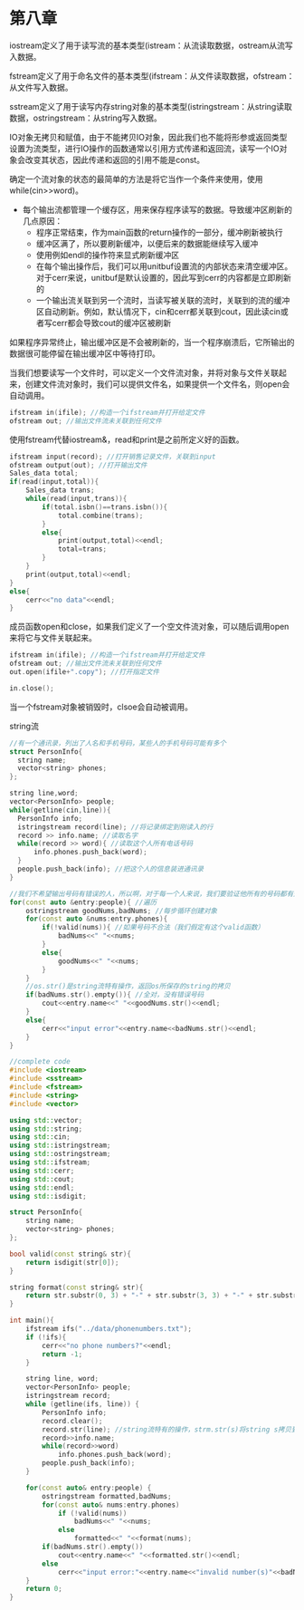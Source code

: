 # 第八章
  iostream定义了用于读写流的基本类型(istream：从流读取数据，ostream从流写入数据。
  
  fstream定义了用于命名文件的基本类型(ifstream：从文件读取数据，ofstream：从文件写入数据。
  
  sstream定义了用于读写内存string对象的基本类型(istringstream：从string读取数据，ostringstream：从string写入数据。
  
  IO对象无拷贝和赋值，由于不能拷贝IO对象，因此我们也不能将形参或返回类型设置为流类型，进行IO操作的函数通常以引用方式传递和返回流，读写一个IO对象会改变其状态，因此传递和返回的引用不能是const。
  
  确定一个流对象的状态的最简单的方法是将它当作一个条件来使用，使用while(cin>>word)。
  
  * 每个输出流都管理一个缓存区，用来保存程序读写的数据。导致缓冲区刷新的几点原因：
    * 程序正常结束，作为main函数的return操作的一部分，缓冲刷新被执行
    * 缓冲区满了，所以要刷新缓冲，以便后来的数据能继续写入缓冲
    * 使用例如endl的操作符来显式刷新缓冲区
    * 在每个输出操作后，我们可以用unitbuf设置流的内部状态来清空缓冲区。对于cerr来说，unitbuf是默认设置的，因此写到cerr的内容都是立即刷新的
    * 一个输出流关联到另一个流时，当读写被关联的流时，关联到的流的缓冲区自动刷新。例如，默认情况下，cin和cerr都关联到cout，因此读cin或者写cerr都会导致cout的缓冲区被刷新

  如果程序异常终止，输出缓冲区是不会被刷新的，当一个程序崩溃后，它所输出的数据很可能停留在输出缓冲区中等待打印。
  
  当我们想要读写一个文件时，可以定义一个文件流对象，并将对象与文件关联起来，创建文件流对象时，我们可以提供文件名，如果提供一个文件名，则open会自动调用。
```C++
ifstream in(ifile); //构造一个ifstream并打开给定文件
ofstream out; //输出文件流未关联到任何文件
```
  使用fstream代替iostream&，read和print是之前所定义好的函数。
```C++
ifstream input(record); //打开销售记录文件，关联到input
ofstream output(out); //打开输出文件
Sales_data total; 
if(read(input,total)){
    Sales_data trans;
    while(read(input,trans)){
        if(total.isbn()==trans.isbn()){
            total.combine(trans); 
        }
        else{
            print(output,total)<<endl; 
            total=trans; 
        }
    }
    print(output,total)<<endl;
}
else{
    cerr<<"no data"<<endl;
}
```
  成员函数open和close，如果我们定义了一个空文件流对象，可以随后调用open来将它与文件关联起来。
```C++
ifstream in(ifile); //构造一个ifstream并打开给定文件
ofstream out; //输出文件流未关联到任何文件
out.open(ifile+".copy"); //打开指定文件

in.close();
```
  当一个fstream对象被销毁时，clsoe会自动被调用。
  
  string流
```C++
//有一个通讯录，列出了人名和手机号码，某些人的手机号码可能有多个
struct PersonInfo{
  string name;
  vector<string> phones;
};  

string line,word;
vector<PersonInfo> people;
while(getline(cin,line)){
  PersonInfo info;
  istringstream record(line); //将记录绑定到刚读入的行
  record >> info.name; //读取名字
  while(record >> word){ //读取这个人所有电话号码
      info.phones.push_back(word);
  }
  people.push_back(info); //把这个人的信息装进通讯录
}

//我们不希望输出号码有错误的人，所以啊，对于每一个人来说，我们要验证他所有的号码都有效才可以输出，于是，很自然的，我们就想到先把输出内容写入到一个内存ostringstream中
for(const auto &entry:people){ //遍历
    ostringstream goodNums,badNums; //每步循环创建对象
    for(const auto &nums:entry.phones){
        if(!valid(nums)){ //如果号码不合法（我们假定有这个valid函数）
            badNums<<" "<<nums;
        }
        else{
            goodNums<<" "<<nums;
        }
    }
    //os.str()是string流特有操作，返回os所保存的string的拷贝
    if(badNums.str().empty()){ //全对，没有错误号码
        cout<<entry.name<<" "<<goodNums.str()<<endl; 
    }
    else{
        cerr<<"input error"<<entry.name<<badNums.str()<<endl;
    }
}
```
```C++
//complete code
#include <iostream>
#include <sstream>
#include <fstream>
#include <string>
#include <vector>

using std::vector;
using std::string;
using std::cin;
using std::istringstream;
using std::ostringstream;
using std::ifstream;
using std::cerr;
using std::cout;
using std::endl;
using std::isdigit;

struct PersonInfo{
    string name;
    vector<string> phones;
};

bool valid(const string& str){
    return isdigit(str[0]);
}

string format(const string& str){
    return str.substr(0, 3) + "-" + str.substr(3, 3) + "-" + str.substr(6); //str.substr(a,b)从a开始一共b个单位长度
}

int main(){
    ifstream ifs("../data/phonenumbers.txt");
    if (!ifs){
        cerr<<"no phone numbers?"<<endl;
        return -1;
    }

    string line, word;
    vector<PersonInfo> people;
    istringstream record;
    while (getline(ifs, line)) {
        PersonInfo info;
        record.clear();
        record.str(line); //string流特有的操作，strm.str(s)将string s拷贝到strm中
        record>>info.name;
        while(record>>word) 
            info.phones.push_back(word);
        people.push_back(info);
    }

    for(const auto& entry:people) {
        ostringstream formatted,badNums;
        for(const auto& nums:entry.phones)
            if (!valid(nums))
                badNums<<" "<<nums;
            else
                formatted<<" "<<format(nums);
        if(badNums.str().empty())
            cout<<entry.name<<" "<<formatted.str()<<endl;
        else
            cerr<<"input error:"<<entry.name<<"invalid number(s)"<<badNums.str()<<endl;
    }
    return 0;
}
```
